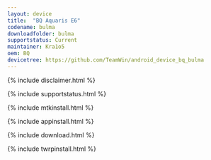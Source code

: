 ```yaml
---
layout: device
title:  "BQ Aquaris E6"
codename: bulma
downloadfolder: bulma
supportstatus: Current
maintainer: Kra1o5
oem: BQ
devicetree: https://github.com/TeamWin/android_device_bq_bulma
---
```


{% include disclaimer.html %}

{% include supportstatus.html %}

{% include mtkinstall.html %}

{% include appinstall.html %}

{% include download.html %}

{% include twrpinstall.html %}
